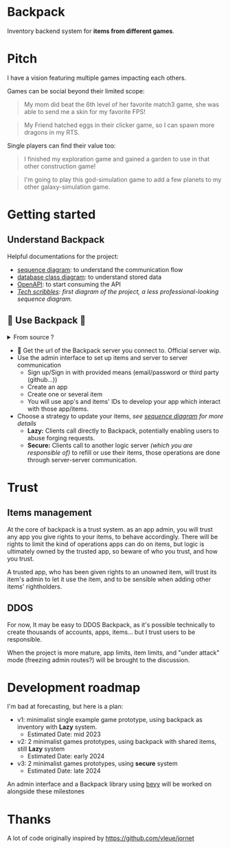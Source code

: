 # Backpack

Inventory backend system for **items from different games**.

# Pitch

I have a vision featuring multiple games impacting each others.

Games can be social beyond their limited scope:
> My mom did beat the 6th level of her favorite match3 game, she was able to send me a skin for my favorite FPS!

> My Friend hatched eggs in their clicker game, so I can spawn more dragons in my RTS.

Single players can find their value too:
> I finished my exploration game and gained a garden to use in that other construction game!

> I'm going to play this god-simulation game to add a few planets to my other galaxy-simulation game.

# Getting started

## Understand Backpack
Helpful documentations for the project:

- [sequence diagram](crates/server/docs/sequence.md): to understand the communication flow
- [database class diagram](crates/server/docs/database.md): to understand stored data
- [OpenAPI](crates/server/docs/openapi3_0.yaml): to start consuming the API
- *[Tech scribbles](Docs/Backpack.drawio.png): first diagram of the project, a less professional-looking sequence diagram.*


## :construction: Use Backpack :construction:

<details>
<summary>From source ?</summary>

- setup your secrets 
  - private key for biscuit
  - oauth third party
  - database connection
- start the backpack server

</details>

- :construction: Get the url of the Backpack server you connect to. Official server wip.
- Use the admin interface to set up items and server to server communication
  - Sign up/Sign in with provided means (email/password or third party (github...))
  - Create an app
  - Create one or several item
  - You will use app's and items' IDs to develop your app which interact with those app/items.
- Choose a strategy to update your items, *see [sequence diagram](crates/backpack-server/docs/sequence.md) for more details*
  - **Lazy:** Clients call directly to Backpack, potentially enabling users to abuse forging requests.
  - **Secure:** Clients call to another logic server *(which you are responsible of)* to refill or use their items, those operations are done through server-server communication.

# Trust

## Items management

At the core of backpack is a trust system. as an app admin, you will trust any app you give rights to your items, to behave accordingly. There will be rights to limit the kind of operations apps can do on items, but logic is ultimately owned by the trusted app, so beware of who you trust, and how you trust.

A trusted app, who has been given rights to an unowned item, will trust its item's admin to let it use the item, and to be sensible when adding other items' rightholders.

## DDOS

For now, It may be easy to DDOS Backpack, as it's possible technically to create thousands of accounts, apps, items... but I trust users to be responsible.

When the project is more mature, app limits, item limits, and "under attack" mode (freezing admin routes?) will be brought to the discussion.

# Development roadmap

I'm bad at forecasting, but here is a plan:

- v1: minimalist single example game prototype, using backpack as inventory with **Lazy** system.
  - Estimated Date: mid 2023
- v2: 2 minimalist games prototypes, using backpack with shared items, still **Lazy** system
  - Estimated Date: early 2024
- v3: 2 minimalist games prototypes, using **secure** system
  - Estimated Date: late 2024

An admin interface and a Backpack library using [bevy](https://bevyengine.org/) will be worked on alongside these milestones

# Thanks

A lot of code originally inspired by https://github.com/vleue/jornet
